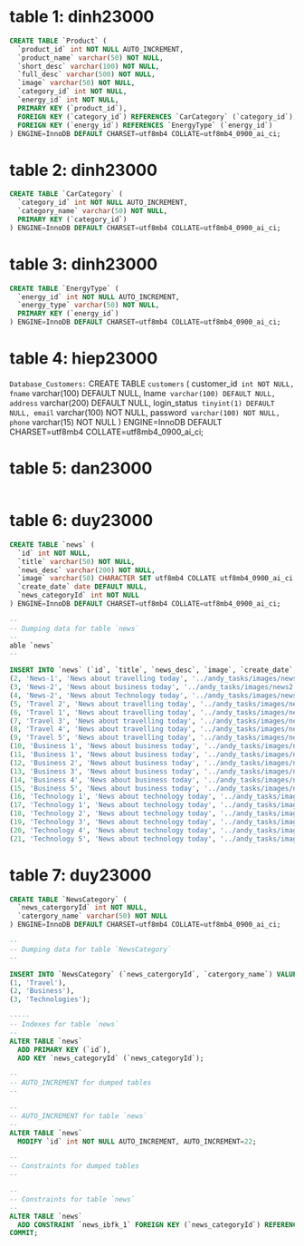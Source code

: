 # table 1: dinh23000
```sql
CREATE TABLE `Product` (
  `product_id` int NOT NULL AUTO_INCREMENT,
  `product_name` varchar(50) NOT NULL,
  `short_desc` varchar(100) NOT NULL,
  `full_desc` varchar(500) NOT NULL,
  `image` varchar(50) NOT NULL,
  `category_id` int NOT NULL,
  `energy_id` int NOT NULL,
  PRIMARY KEY (`product_id`),
  FOREIGN KEY (`category_id`) REFERENCES `CarCategory` (`category_id`),
  FOREIGN KEY (`energy_id`) REFERENCES `EnergyType` (`energy_id`)
) ENGINE=InnoDB DEFAULT CHARSET=utf8mb4 COLLATE=utf8mb4_0900_ai_ci;
```
# table 2: dinh23000
```sql
CREATE TABLE `CarCategory` (
  `category_id` int NOT NULL AUTO_INCREMENT,
  `category_name` varchar(50) NOT NULL,
  PRIMARY KEY (`category_id`)
) ENGINE=InnoDB DEFAULT CHARSET=utf8mb4 COLLATE=utf8mb4_0900_ai_ci;
```

# table 3: dinh23000
```sql
CREATE TABLE `EnergyType` (
  `energy_id` int NOT NULL AUTO_INCREMENT,
  `energy_type` varchar(50) NOT NULL,
  PRIMARY KEY (`energy_id`)
) ENGINE=InnoDB DEFAULT CHARSET=utf8mb4 COLLATE=utf8mb4_0900_ai_ci;
```

# table 4: hiep23000
```Database_Customers:```
CREATE TABLE `customers` (
  customer_id` int NOT NULL,
  fname` varchar(100) DEFAULT NULL,
  lname` varchar(100) DEFAULT NULL,
  address` varchar(200) DEFAULT NULL,
  login_status` tinyint(1) DEFAULT NULL,
  email` varchar(100) NOT NULL,
  password` varchar(100) NOT NULL,
  phone` varchar(15) NOT NULL
) ENGINE=InnoDB DEFAULT CHARSET=utf8mb4 COLLATE=utf8mb4_0900_ai_ci;

# table 5: dan23000
```sql

```

# table 6: duy23000
```sql
CREATE TABLE `news` (
  `id` int NOT NULL,
  `title` varchar(50) NOT NULL,
  `news_desc` varchar(200) NOT NULL,
  `image` varchar(50) CHARACTER SET utf8mb4 COLLATE utf8mb4_0900_ai_ci NOT NULL,
  `create_date` date DEFAULT NULL,
  `news_categoryId` int NOT NULL
) ENGINE=InnoDB DEFAULT CHARSET=utf8mb4 COLLATE=utf8mb4_0900_ai_ci;

```
```sql
--
-- Dumping data for table `news`
--
able `news`
--

INSERT INTO `news` (`id`, `title`, `news_desc`, `image`, `create_date`, `news_categoryId`) VALUES
(2, 'News-1', 'News about travelling today', '../andy_tasks/images/news1.jpg', '2024-02-05', 1),
(3, 'News-2', 'News about business today', '../andy_tasks/images/news2.jpg', '2024-02-06', 2),
(4, 'News-2', 'News about Technology today', '../andy_tasks/images/news3.jpg', '2024-02-07', 3),
(5, 'Travel 2', 'News about travelling today', '../andy_tasks/images/news/travel-2.jpg', '2024-02-07', 1),
(6, 'Travel 1', 'News about travelling today', '../andy_tasks/images/news/Travel-1.jpg', '2024-02-06', 1),
(7, 'Travel 3', 'News about travelling today', '../andy_tasks/images/news/travel-3.jpg', '2024-02-04', 1),
(8, 'Travel 4', 'News about travelling today', '../andy_tasks/images/news/travel-4.jpg', '2024-02-06', 1),
(9, 'Travel 5', 'News about travelling today', '../andy_tasks/images/news/travel-5.jpg', '2024-02-06', 1),
(10, 'Business 1', 'News about business today', '../andy_tasks/images/news/Business-1.jpg', '2024-02-05', 2),
(11, 'Business 1', 'News about business today', '../andy_tasks/images/news/Business-1.jpg', '2024-02-05', 2),
(12, 'Business 2', 'News about business today', '../andy_tasks/images/news/Business-2.jpg', '2024-02-06', 2),
(13, 'Business 3', 'News about business today', '../andy_tasks/images/news/Business-3.jpg', '2024-02-07', 2),
(14, 'Business 4', 'News about business today', '../andy_tasks/images/news/Business-4.jpg', '2024-02-07', 2),
(15, 'Business 5', 'News about business today', '../andy_tasks/images/news/Business-5.jpg', '2024-02-05', 2),
(16, 'Technology 1', 'News about technology today', '../andy_tasks/images/news/Technology-1.jpg', '2024-02-05', 3),
(17, 'Technology 1', 'News about technology today', '../andy_tasks/images/news/Technology-1.jpg', '2024-02-05', 3),
(18, 'Technology 2', 'News about technology today', '../andy_tasks/images/news/Technology-2.jpg', '2024-02-06', 3),
(19, 'Technology 3', 'News about technology today', '../andy_tasks/images/news/Technology-3.jpg', '2024-02-06', 3),
(20, 'Technology 4', 'News about technology today', '../andy_tasks/images/news/Technology-4.jpg', '2024-02-07', 3),
(21, 'Technology 5', 'News about technology today', '../andy_tasks/images/news/Technology-5.jpg', '2024-02-07', 3);

```
# table 7: duy23000
```sql
CREATE TABLE `NewsCategory` (
  `news_catergoryId` int NOT NULL,
  `catergory_name` varchar(50) NOT NULL
) ENGINE=InnoDB DEFAULT CHARSET=utf8mb4 COLLATE=utf8mb4_0900_ai_ci;

--
-- Dumping data for table `NewsCategory`
--

INSERT INTO `NewsCategory` (`news_catergoryId`, `catergory_name`) VALUES
(1, 'Travel'),
(2, 'Business'),
(3, 'Technologies');

-----
-- Indexes for table `news`
--
ALTER TABLE `news`
  ADD PRIMARY KEY (`id`),
  ADD KEY `news_categoryId` (`news_categoryId`);

--
-- AUTO_INCREMENT for dumped tables
--

--
-- AUTO_INCREMENT for table `news`
--
ALTER TABLE `news`
  MODIFY `id` int NOT NULL AUTO_INCREMENT, AUTO_INCREMENT=22;

--
-- Constraints for dumped tables
--

--
-- Constraints for table `news`
--
ALTER TABLE `news`
  ADD CONSTRAINT `news_ibfk_1` FOREIGN KEY (`news_categoryId`) REFERENCES `NewsCategory` (`news_catergoryId`) ON DELETE RESTRICT ON UPDATE RESTRICT;
COMMIT;


```


